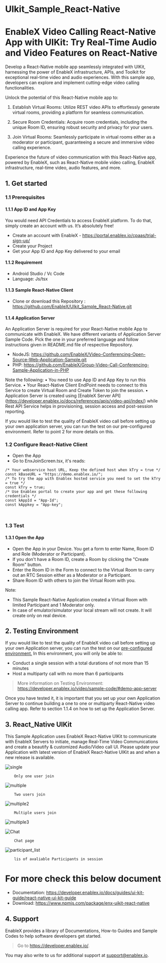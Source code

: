 # UIkit_Sample_React-Native
# EnableX Video Calling React-Native App with UIKit: Try Real-Time Audio and Video Features on React-Native

Develop a React-Native mobile app seamlessly integrated with UIKit, harnessing the power of EnableX infrastructure, APIs, and Toolkit for exceptional real-time video and audio experiences. With this sample app, developers can explore and implement cutting-edge video calling functionalities.

Unlock the potential of this React-Native mobile app to:

1. Establish Virtual Rooms: Utilize REST video APIs to effortlessly generate virtual rooms, providing a platform for seamless communication.

2. Secure Room Credentials: Acquire room credentials, including the unique Room ID, ensuring robust security and privacy for your users.

3. Join Virtual Rooms: Seamlessly participate in virtual rooms either as a moderator or participant, guaranteeing a secure and immersive video calling experience.

Experience the future of video communication with this React-Native app, powered by EnableX, such as React-Native mobile video calling, EnableX infrastructure, real-time video, audio features, and more.

## 1. Get started

### 1.1 Prerequisites

#### 1.1.1 App ID and App Key

You would need API Credentials to access EnableX platform. To do that, simply create an account with us. It’s absolutely free!

* Create an account with EnableX - https://portal.enablex.io/cpaas/trial-sign-up/
* Create your Project
* Get your App ID and App Key delivered to your email

#### 1.1.2 Requirement

* Android Studio / Vc Code
* Language: Js/tsx


#### 1.1.3 Sample React-Native Client

* Clone or download this Repository : https://github.com/EnableX/UIkit_Sample_React-Native.git

#### 1.1.4 Application Server

An Application Server is required for your React-Native mobile App to communicate with EnableX. We have different variants of Application Server Sample Code. Pick the one in your preferred language and follow instructions given in README.md file of respective Repository.

* NodeJS: https://github.com/EnableX/Video-Conferencing-Open-Source-Web-Application-Sample.git
* PHP: https://github.com/EnableX/Group-Video-Call-Conferencing-Sample-Application-in-PHP

Note the following:
•	You need to use App ID and App Key to run this Service.
•	Your React-Native  Client EndPoint needs to connect to this Service to create Virtual Room and Create Token to join the session.
•	Application Server is created using [EnableX Server API] (https://developer.enablex.io/docs/references/apis/video-api/index/) while Rest API Service helps in provisioning, session access and post-session reporting.

If you would like to test the quality of EnableX video call before setting up your own application server, you can run the test on our pre-configured environment. Refer to point 2 for more details on this.

### 1.2 Configure React-Native Client

* Open the App
* Go to EnxJoinScreen.tsx, it's reads:

``` 
/* Your webservice host URL, Keep the defined host when kTry = true */
const kBaseURL = "https://demo.enablex.io/";
/* To try the app with Enablex hosted service you need to set the kTry = true */
const kTry = true;
/* Use Enablex portal to create your app and get these following credentials */
const kAppId = "App-Id";
const kAppkey = "App-key";

 
 ```

### 1.3 Test

#### 1.3.1 Open the App

* Open the App in your Device. You get a form to enter Name, Room ID and Role (Moderator or Participant).
* If you don't have a Room ID, create a Room by clicking the "Create Room" button.
* Enter the Room ID in the Form to connect to the Virtual Room to carry out an RTC Session either as a Moderator or a Participant.
* Share Room ID with others to join the Virtual Room with you.

Note:
* This Sample React-Native Application created a Virtual Room with limited Participant and 1 Moderator only.
* In case of emulator/simulator your local stream will not create. It will create only on real device.

## 2. Testing Environment

If you would like to test the quality of EnableX video call before setting up your own Application server,  you can run the test on our [pre-configured environment.](https://try.enablex.io/)
In this environment, you will only be able to:

* Conduct a single session with a total durations of not more than 15 minutes
* Host a multiparty call with no more than 6 participants

> More information on Testing Environment: https://developer.enablex.io/video/sample-code/#demo-app-server

Once you have tested it, it is important that you set up your own Application Server to continue building a one to one or multiparty React-Native video calling app. Refer to section 1.1.4 on how to set up the Application Server.

## 3. React_Native UIKit

This Sample Application uses EnableX React-Native UIKit to communicate with EnableX Servers to initiate, manage Real-Time Video Communications and create a beautify & customized Audio/Video call UI. Please update your Application with latest version of EnableX React-Native UIKit as and when a new release is available.

![single](./single.png)

```
    Only one user join
```

![multiple](./multiple.png)

```
    Two users join
```

![multiple2](./multiple2.png)

```
    Multiple users join
```

![multiple3](./multiple3.png)

![Chat](./Chat.png)

```
    Chat page
```

![participant_list](./participant_list.png)

```
    lis of avaliable Participants in session
```


  



# For more check this below document
* Documentation: https://developer.enablex.io/docs/guides/ui-kit-guide/react-native-ui-kit-guide
* Download: https://www.npmjs.com/package/enx-uikit-react-native


## 4. Support

EnableX provides a library of Documentations, How-to Guides and Sample Codes to help software developers get started.

> Go to https://developer.enablex.io/.

You may also write to us for additional support at support@enablex.io.   



